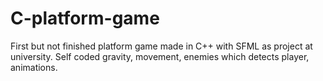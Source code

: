 # C-platform-game
First but not finished platform game made in C++ with SFML as project at university. Self coded gravity, movement, enemies which detects player, animations.

